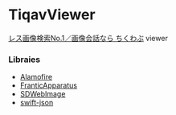 TiqavViewer
==========
[レス画像検索No.1／画像会話なら ちくわぶ](http://tiqav.com/) viewer

### Libraies
- [Alamofire](https://github.com/Alamofire/Alamofire)
- [FranticApparatus](https://github.com/jkolb/FranticApparatus)
- [SDWebImage](https://github.com/rs/SDWebImage)
- [swift-json](https://github.com/dankogai/swift-json/)
